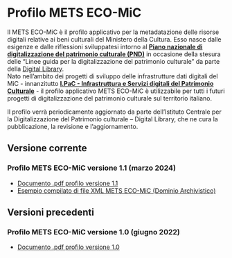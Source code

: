 # Profilo METS ECO-MiC

Il METS ECO-MiC è il profilo applicativo per la metadatazione delle risorse digitali relative ai beni culturali del Ministero 
della Cultura. Esso nasce dalle esigenze e dalle riflessioni sviluppatesi intorno al [**Piano nazionale di digitalizzazione del 
patrimonio culturale (PND)**](https://github.com/italia/ICDP-PND-docs) in occasione della stesura delle “Linee guida per la digitalizzazione del patrimonio culturale” da parte della [Digital Library](https://digitallibrary.cultura.gov.it/).  
Nato nell’ambito dei progetti di sviluppo delle infrastrutture dati digitali del MiC - innanzitutto
[**I.PaC - Infrastruttura e Servizi digitali del Patrimonio Culturale**](https://ipac.cultura.gov.it/) - il profilo applicativo METS ECO-MiC è utilizzabile per tutti i futuri progetti di digitalizzazione  del patrimonio culturale sul territorio italiano. 

Il profilo verrà periodicamente aggiornato da parte dell’Istituto Centrale per la Digitalizzazione del Patrimonio culturale 
– Digital Library, che ne cura la pubblicazione, la revisione e l’aggiornamento.

## Versione corrente
### Profilo METS ECO-MiC versione 1.1 (marzo 2024)
-  [Documento .pdf profilo versione 1.1](ICDP_METS_ECO-MiC_V.1.1.pdf)
-  [Esempio compilato di file XML METS ECO-MiC (Dominio Archivistico)](ASMO_T_CONCORDI_POSS_281822_documento.xml)

## Versioni precedenti
### Profilo METS ECO-MiC versione 1.0 (giugno 2022)
- [Documento .pdf profilo versione 1.0](ICDP_METS_ECO-MiC_v.1.0.pdf)
